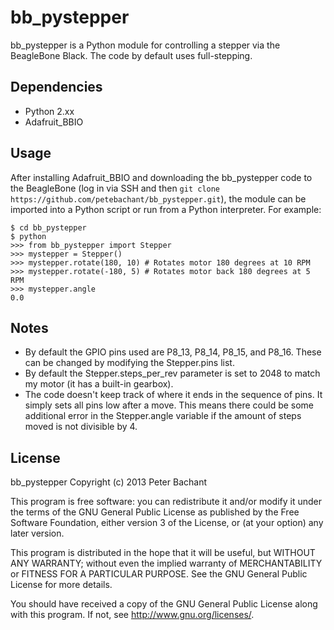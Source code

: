 bb_pystepper
=========
bb_pystepper is a Python module for controlling a stepper via the BeagleBone Black. The code by default uses full-stepping.

Dependencies
--------
  * Python 2.xx
  * Adafruit_BBIO

## Usage
After installing Adafruit_BBIO and downloading the bb_pystepper code to the BeagleBone (log in via SSH and then `git clone https://github.com/petebachant/bb_pystepper.git`), the module can be imported into a Python script or run from a Python interpreter. For example:

```
$ cd bb_pystepper
$ python
>>> from bb_pystepper import Stepper
>>> mystepper = Stepper()
>>> mystepper.rotate(180, 10) # Rotates motor 180 degrees at 10 RPM
>>> mystepper.rotate(-180, 5) # Rotates motor back 180 degrees at 5 RPM
>>> mystepper.angle
0.0
```

## Notes
* By default the GPIO pins used are P8_13, P8_14, P8_15, and P8_16. These can be changed by modifying the Stepper.pins list.
* By default the Stepper.steps_per_rev parameter is set to 2048 to match my motor (it has a built-in gearbox).
* The code doesn't keep track of where it ends in the sequence of pins. It simply sets all pins low after a move. This means there could be some additional error in the Stepper.angle variable if the amount of steps moved is not divisible by 4.




License
-------

bb_pystepper Copyright (c) 2013 Peter Bachant

This program is free software: you can redistribute it and/or modify
it under the terms of the GNU General Public License as published by
the Free Software Foundation, either version 3 of the License, or
(at your option) any later version.

This program is distributed in the hope that it will be useful,
but WITHOUT ANY WARRANTY; without even the implied warranty of
MERCHANTABILITY or FITNESS FOR A PARTICULAR PURPOSE.  See the
GNU General Public License for more details.

You should have received a copy of the GNU General Public License
along with this program.  If not, see <http://www.gnu.org/licenses/>.
